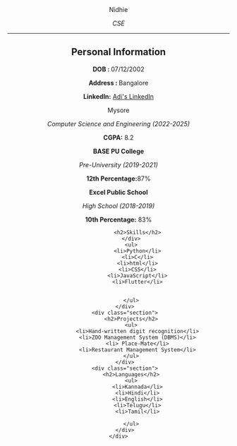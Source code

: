 <!DOCTYPE html>
<html lang="en">

<head>
    <meta charset="UTF-8">
    <meta name="viewport" content="width=device-width, initial-scale=1.0">
    <title>Resume</title>
    <link rel="stylesheet" href="style.css">

</head>

<body>
    <div class="container">
        <center><img 
        <h1 style="text-align: center;">Nidhie</h1>
        <p style="text-align: center;"><i>CSE</i></p>
        <hr>
        <div class="section">
            <div class="section">
                <h2>Personal Information</h2>
                <p><b>DOB : </b>07/12/2002</p>
                <p><b>Address : </b>Bangalore</p>
                <p><strong>LinkedIn:</strong> <a href="https://www.linkedin.com/AdiSharanA"> Adi's LinkedIn</a> </p>
            </div>
            <div class="section">
             Mysore</strong></p>
                <p><i>Computer Science and Engineering (2022-2025)</i></p>
                <p><strong>CGPA:</strong> 8.2</p>
                <p><strong>BASE PU College</strong></p>
                <p><i>Pre-University (2019-2021)</i></p>
                <p><strong>12th Percentage:</strong>87%</p>
                <p><strong>Excel Public School</strong></p>
                <p><i>High School (2018-2019)</i></p>
                <p><strong>10th Percentage:</strong> 83% </p>
            </div>
            <div class="section">

                <h2>Skills</h2>
            </div>
            <ul>
                <li>Python</li>
                <li>C</li>
                <li>html</li>
                <li>CSS</li>
                <li>JavaScript</li>
                <li>Flutter</li>


            </ul>
        </div>
        <div class="section">
            <h2>Projects</h2>
            <ul>
                <li>Hand-written digit recognition</li>
                <li>ZOO Management System (DBMS)</li>
                <li> Place-Mate</li>
                <li>Restaurant Management System</li>
            </ul>
        </div>
        <div class="section">
            <h2>Languages</h2>
            <ul>
                <li>Kannada</li>
                <li>Hindi</li>
                <li>English</li>
                <li>Telugu</li>
                <li>Tamil</li>

            </ul>
        </div>
    </div>
</body>

</html>
